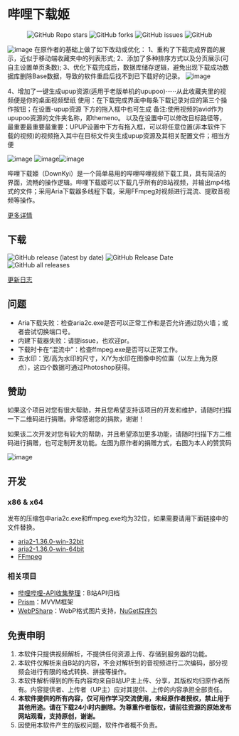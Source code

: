# 哔哩下载姬

<p align="center">
    <a href="https://github.com/leiurayer/downkyi/stargazers" style="text-decoration:none" >
        <img alt="GitHub Repo stars" src="https://img.shields.io/github/stars/leiurayer/downkyi">
    </a>
    <a href="https://github.com/leiurayer/downkyi/network" style="text-decoration:none" >
        <img alt="GitHub forks" src="https://img.shields.io/github/forks/leiurayer/downkyi">
    </a>
    <a href="https://github.com/leiurayer/downkyi/issues" style="text-decoration:none">
        <img alt="GitHub issues" src="https://img.shields.io/github/issues/leiurayer/downkyi">
    </a>
    <a href="https://github.com/leiurayer/downkyi/blob/main/LICENSE" style="text-decoration:none" >
        <img alt="GitHub" src="https://img.shields.io/github/license/leiurayer/downkyi">
    </a>
</p>

![image](https://github.com/fsa99/downkyi/assets/96764100/08333867-7212-41a1-a305-7ccf495bbe24)
在原作者的基础上做了如下改动或优化：
1、重构了下载完成界面的展示，近似于移动端收藏夹中的列表形式;
2、添加了多种排序方式以及分页展示(可自主设置单页条数);
3、优化下载完成后，数据库储存逻辑，避免出现下载成功数据库删除Base数据，导致的软件重启后找不到已下载好的记录。
![image](https://github.com/fsa99/downkyi/assets/96764100/059f63cc-c9c5-44d7-9968-35f32882bfc7)

4、增加了一键生成upup资源(适用于老版单机的upupoo)······从此收藏夹里的视频便是你的桌面视频壁纸
使用：在下载完成界面中每条下载记录对应的第三个操作按钮；在设置-upup资源 下方的拖入框中也可生成
备注:使用视频的avid作为upupoo资源的文件夹名称，即themeno。 以及在设置中可以修改目标路径等，最重要最重要最重要：UPUP设置中下方有拖入框，可以将任意位置(非本软件下载的视频)的视频拖入其中在目标文件夹生成upup资源及其相关配置文件；相当方便

![image](https://github.com/fsa99/downkyi/assets/96764100/e1655555-7ced-4764-a452-8b6fcd260fb3)
![image](https://github.com/fsa99/downkyi/assets/96764100/7d3d7aaa-2197-468c-9f55-216145042a83)![image](https://github.com/fsa99/downkyi/assets/96764100/dc101100-968b-446c-badc-77409c561011)




哔哩下载姬（DownKyi）是一个简单易用的哔哩哔哩视频下载工具，具有简洁的界面，流畅的操作逻辑。哔哩下载姬可以下载几乎所有的B站视频，并输出mp4格式的文件；采用Aria下载器多线程下载，采用FFmpeg对视频进行混流、提取音视频等操作。

[更多详情](src/README.md)

## 下载

<p align="left">
    <a href="https://github.com/leiurayer/downkyi/releases/latest" style="text-decoration:none">
       <img alt="GitHub release (latest by date)" src="https://img.shields.io/github/v/release/leiurayer/downkyi">
    </a>
    <a href="https://github.com/leiurayer/downkyi/releases/latest" style="text-decoration:none">
       <img alt="GitHub Release Date" src="https://img.shields.io/github/release-date/leiurayer/downkyi">
    </a>
    <a href="https://github.com/leiurayer/downkyi/releases" style="text-decoration:none">
       <img alt="GitHub all releases" src="https://img.shields.io/github/downloads/leiurayer/downkyi/total">
    </a>
</p>

[更新日志](CHANGELOG.md)

## 问题

- Aria下载失败：检查aria2c.exe是否可以正常工作和是否允许通过防火墙；或者尝试切换端口号。
- 内建下载器失败：请提issue，也欢迎pr。
- 下载时卡在“混流中”：检查ffmpeg.exe是否可以正常工作。
- 去水印：宽/高为水印的尺寸，X/Y为水印在图像中的位置（以左上角为原点），这四个数据可通过Photoshop获得。

## 赞助

如果这个项目对您有很大帮助，并且您希望支持该项目的开发和维护，请随时扫描一下二维码进行捐赠。非常感谢您的捐款，谢谢！

如果该二次开发对您有较大的帮助，并且希望添加更多功能，请随时扫描下方二维码进行捐赠，也可定制开发功能。左图为原作者的捐赠方式，右图为本人的赞赏码

![image](https://github.com/fsa99/downkyi/assets/96764100/071e5c77-1430-4f62-b062-cd31cee13a6a)



## 开发

### x86 & x64

发布的压缩包中aria2c.exe和ffmpeg.exe均为32位，如果需要请用下面链接中的文件替换。

- [aria2-1.36.0-win-32bit](third_party/aria2-1.36.0-win-32bit-build1.zip)
- [aria2-1.36.0-win-64bit](third_party/aria2-1.36.0-win-64bit-build1.zip)
- [FFmpeg](https://github.com/leiurayer/FFmpeg-Builds/releases/tag/latest)

### 相关项目

- [哔哩哔哩-API收集整理](https://github.com/SocialSisterYi/bilibili-API-collect)：B站API归档
- [Prism](https://github.com/PrismLibrary/Prism)：MVVM框架
- [WebPSharp](https://github.com/leiurayer/WebPSharp)：WebP格式图片支持，[NuGet程序包](third_party/WebPSharp.0.5.1.nupkg)

## 免责申明

1. 本软件只提供视频解析，不提供任何资源上传、存储到服务器的功能。
2. 本软件仅解析来自B站的内容，不会对解析到的音视频进行二次编码，部分视频会进行有限的格式转换、拼接等操作。
3. 本软件解析得到的所有内容均来自B站UP主上传、分享，其版权均归原作者所有。内容提供者、上传者（UP主）应对其提供、上传的内容承担全部责任。
4. **本软件提供的所有内容，仅可用作学习交流使用，未经原作者授权，禁止用于其他用途。请在下载24小时内删除。为尊重作者版权，请前往资源的原始发布网站观看，支持原创，谢谢。**
5. 因使用本软件产生的版权问题，软件作者概不负责。
